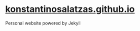 # [konstantinosalatzas.github.io](konstantinosalatzas.github.io)

Personal website powered by Jekyll
